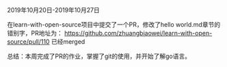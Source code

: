 2019年10月20日-2019年10月27日

在learn-with-open-source项目中提交了一个PR，修改了hello world.md章节的错别字，PR地址为：
https://github.com/zhuangbiaowei/learn-with-open-source/pull/110 已经merged

总结：本周完成了PR的作业，掌握了git的使用，并开始了解go语言。
 
